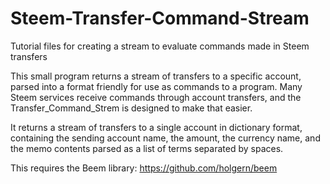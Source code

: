 # Steem-Transfer-Command-Stream
Tutorial files for creating a stream to evaluate commands made in Steem transfers

This small program returns a stream of transfers to a specific account, parsed into a format friendly for use as commands to a program. Many Steem services receive commands through account transfers, and the Transfer_Command_Strem is designed to make that easier.

It returns a stream of transfers to a single account in dictionary format, containing the sending account name, the amount, the currency name, and the memo contents parsed as a list of terms separated by spaces.

This requires the Beem library: https://github.com/holgern/beem

